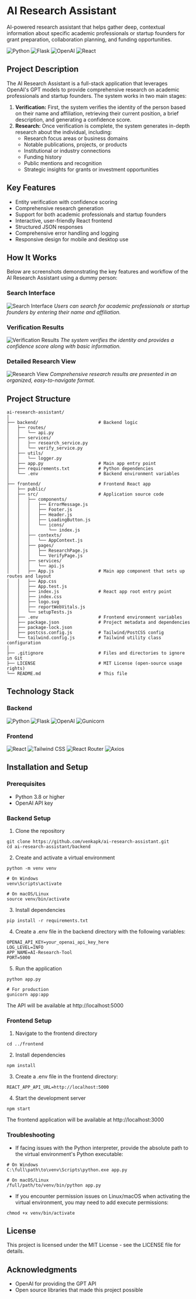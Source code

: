 # AI Research Assistant
AI-powered research assistant that helps gather deep, contextual information about specific academic professionals or startup founders for grant preparation, collaboration planning, and funding opportunities.

![Python](https://img.shields.io/badge/python-3.8+-blue.svg)
![Flask](https://img.shields.io/badge/flask-2.3.3-green.svg)
![OpenAI](https://img.shields.io/badge/OpenAI-1.79.0-412991.svg)
![React](https://img.shields.io/badge/react-18.2.0-61DAFB.svg)

## Project Description
The AI Research Assistant is a full-stack application that leverages OpenAI's GPT models to provide comprehensive research on academic professionals and startup founders. The system works in two main stages:

1. **Verification:** First, the system verifies the identity of the person based on their name and affiliation, retrieving their current position, a brief description, and generating a confidence score.
2. **Research:** Once verification is complete, the system generates in-depth research about the individual, including:
    - Research focus areas or business domains
    - Notable publications, projects, or products
    - Institutional or industry connections
    - Funding history
    - Public mentions and recognition
    - Strategic insights for grants or investment opportunities

## Key Features
- Entity verification with confidence scoring
- Comprehensive research generation
- Support for both academic professionals and startup founders
- Interactive, user-friendly React frontend
- Structured JSON responses
- Comprehensive error handling and logging
- Responsive design for mobile and desktop use

## How It Works

Below are screenshots demonstrating the key features and workflow of the AI Research Assistant using a dummy person:

### Search Interface
![Search Interface](/screenshots/Landing_Page.png)
*Users can search for academic professionals or startup founders by entering their name and affiliation.*

### Verification Results
![Verification Results](/screenshots/Verified_Page.png)
*The system verifies the identity and provides a confidence score along with basic information.*

### Detailed Research View
![Research View](/screenshots/Research_Page.png)
*Comprehensive research results are presented in an organized, easy-to-navigate format.*

## Project Structure
```
ai-research-assistant/
│
├── backend/                       # Backend logic
│   ├── routes/
│   │   └── api.py
│   ├── services/
│   │   ├── research_service.py
│   │   └── verify_service.py
│   ├── utils/
│   │   └── logger.py
│   ├── app.py                     # Main app entry point
│   ├── requirements.txt           # Python dependencies
│   └── .env                       # Backend environment variables
│
├── frontend/                      # Frontend React app
│   ├── public/
│   ├── src/                       # Application source code
│   │   ├── components/
│   │   │   ├── ErrorMessage.js
│   │   │   ├── Footer.js
│   │   │   ├── Header.js
│   │   │   ├── LoadingButton.js
│   │   │   └── icons/
│   │   │       └── index.js
│   │   ├── contexts/
│   │   │   └── AppContext.js
│   │   ├── pages/
│   │   │   ├── ResearchPage.js
│   │   │   └── VerifyPage.js
│   │   ├── services/
│   │   │   └── api.js
│   │   ├── App.js                 # Main app component that sets up routes and layout
│   │   ├── App.css
│   │   ├── App.test.js
│   │   ├── index.js               # React app root entry point
│   │   ├── index.css
│   │   ├── logo.svg
│   │   ├── reportWebVitals.js
│   │   └── setupTests.js
│   ├── .env                       # Frontend environment variables
│   ├── package.json               # Project metadata and dependencies
│   ├── package-lock.json
│   ├── postcss.config.js          # Tailwind/PostCSS config
│   └── tailwind.config.js         # Tailwind utility class configuration
│
├── .gitignore                     # Files and directories to ignore in Git
├── LICENSE                        # MIT License (open-source usage rights)
└── README.md                      # This file
```

## Technology Stack

### Backend
<p align="left">
  <img src="https://img.shields.io/badge/Python-3.8+-3776AB?style=for-the-badge&logo=python&logoColor=white" alt="Python" />
  <img src="https://img.shields.io/badge/Flask-2.3.3-000000?style=for-the-badge&logo=flask&logoColor=white" alt="Flask" />
  <img src="https://img.shields.io/badge/OpenAI-1.79.0-412991?style=for-the-badge&logo=openai&logoColor=white" alt="OpenAI" />
  <img src="https://img.shields.io/badge/Gunicorn-21.2.0-499848?style=for-the-badge&logo=gunicorn&logoColor=white" alt="Gunicorn" />
</p>

### Frontend
<p align="left">
  <img src="https://img.shields.io/badge/React-18.2.0-61DAFB?style=for-the-badge&logo=react&logoColor=black" alt="React" />
  <img src="https://img.shields.io/badge/Tailwind_CSS-3.3.5-38B2AC?style=for-the-badge&logo=tailwind-css&logoColor=white" alt="Tailwind CSS" />
  <img src="https://img.shields.io/badge/React--Router-6.20.0-CA4245?style=for-the-badge&logo=react-router&logoColor=white" alt="React Router" />
  <img src="https://img.shields.io/badge/Axios-1.6.2-5A29E4?style=for-the-badge&logo=axios&logoColor=white" alt="Axios" />
</p>

## Installation and Setup
### Prerequisites
- Python 3.8 or higher
- OpenAI API key

### Backend Setup
1. Clone the repository
```
git clone https://github.com/venkapk/ai-research-assistant.git
cd ai-research-assistant/backend
```
2. Create and activate a virtual environment
```
python -m venv venv

# On Windows
venv\Scripts\activate

# On macOS/Linux
source venv/bin/activate
```
3. Install dependencies
```
pip install -r requirements.txt
```
4. Create a .env file in the backend directory with the following variables:
```
OPENAI_API_KEY=your_openai_api_key_here
LOG_LEVEL=INFO
APP_NAME=AI-Research-Tool
PORT=5000
```
5. Run the application
```
python app.py

# For production
gunicorn app:app
```
The API will be available at http://localhost:5000

### Frontend Setup
1. Navigate to the frontend directory
```
cd ../frontend
```
2. Install dependencies
```
npm install
```
3. Create a .env file in the frontend directory:
```
REACT_APP_API_URL=http://localhost:5000
```
4. Start the development server
```
npm start
```
The frontend application will be available at http://localhost:3000

### Troubleshooting
- If facing issues with the Python interpreter, provide the absolute path to the virtual environment's Python executable:
```
# On Windows
C:\full\path\to\venv\Scripts\python.exe app.py

# On macOS/Linux
/full/path/to/venv/bin/python app.py
```
- If you encounter permission issues on Linux/macOS when activating the virtual environment, you may need to add execute permissions:
```
chmod +x venv/bin/activate
```

## License
This project is licensed under the MIT License - see the LICENSE file for details.

## Acknowledgments
- OpenAI for providing the GPT API
- Open source libraries that made this project possible
